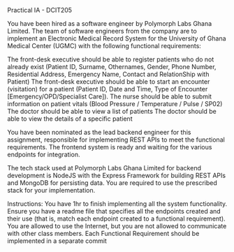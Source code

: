 Practical IA - DCIT205

You have been hired as a software engineer by Polymorph Labs Ghana Limited. The team of software engineers from the company are to implement an Electronic Medical Record System for the University of Ghana Medical Center (UGMC) with the following functional requirements:

The front-desk executive should be able to register patients who do not already exist (Patient ID, Surname, Othernames, Gender, Phone Number, Residential Address, Emergency Name, Contact and RelationShip with Patient)
The front-desk executive should be able to start an encounter (visitation) for a patient (Patient ID, Date and Time, Type of Encounter [Emergency/OPD/Specialist  Care]).
The nurse should be able to submit information on patient vitals (Blood Pressure / Temperature / Pulse / SP02)
The doctor should be able to view a list of patients
The doctor should be able to view the details of a specific patient

You have been nominated as the lead backend engineer for this assignment, responsible for implementing REST APIs to meet the functional requirements. The frontend system is ready and waiting for the various endpoints for integration.

The tech stack used at Polymorph Labs Ghana Limited for backend development is NodeJS with the Express Framework for building REST APIs and MongoDB for persisting data. You are required to use the prescribed stack for your implementation.

Instructions:
You have 1hr to finish implementing all the system functionality.
Ensure you have a readme file that specifies all the endpoints created and their use (that is, match each endpoint created to a functional requirement).
You are allowed to use the Internet, but you are not allowed to communicate with other class members.
Each Functional Requirement should be implemented in a separate commit
